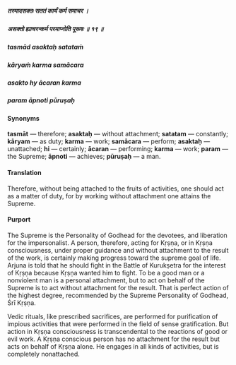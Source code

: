##### तस्मादसक्तः सततं कार्यं कर्म समाचर ।
##### असक्तो ह्याचरन्कर्म परमाप्नोति पूरूषः ॥ १९ ॥

##### tasmād asaktaḥ satataṁ
##### kāryaṁ karma samācara
##### asakto hy ācaran karma
##### param āpnoti pūruṣaḥ

#### Synonyms

**tasmāt** — therefore; **asaktaḥ** — without attachment; **satatam** — constantly; **kāryam** — as duty; **karma** — work; **samācara** — perform; **asaktaḥ** — unattached; **hi** — certainly; **ācaran** — performing; **karma** — work; **param** — the Supreme; **āpnoti** — achieves; **pūruṣaḥ** — a man.

#### Translation

Therefore, without being attached to the fruits of activities, one should act as a matter of duty, for by working without attachment one attains the Supreme.

#### Purport

The Supreme is the Personality of Godhead for the devotees, and liberation for the impersonalist. A person, therefore, acting for Kṛṣṇa, or in Kṛṣṇa consciousness, under proper guidance and without attachment to the result of the work, is certainly making progress toward the supreme goal of life. Arjuna is told that he should fight in the Battle of Kurukṣetra for the interest of Kṛṣṇa because Kṛṣṇa wanted him to fight. To be a good man or a nonviolent man is a personal attachment, but to act on behalf of the Supreme is to act without attachment for the result. That is perfect action of the highest degree, recommended by the Supreme Personality of Godhead, Śrī Kṛṣṇa.

Vedic rituals, like prescribed sacrifices, are performed for purification of impious activities that were performed in the field of sense gratification. But action in Kṛṣṇa consciousness is transcendental to the reactions of good or evil work. A Kṛṣṇa conscious person has no attachment for the result but acts on behalf of Kṛṣṇa alone. He engages in all kinds of activities, but is completely nonattached.